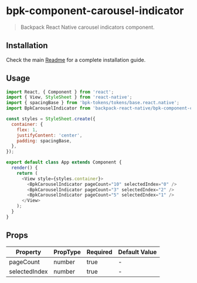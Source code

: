 # bpk-component-carousel-indicator

> Backpack React Native carousel indicators component.

## Installation

Check the main [Readme](https://github.com/skyscanner/backpack-react-native#usage) for a complete installation guide.

## Usage

```js
import React, { Component } from 'react';
import { View, StyleSheet } from 'react-native';
import { spacingBase } from 'bpk-tokens/tokens/base.react.native';
import BpkCarouselIndicator from 'backpack-react-native/bpk-component-carousel-indicator';

const styles = StyleSheet.create({
  container: {
    flex: 1,
    justifyContent: 'center',
    padding: spacingBase,
  },
});

export default class App extends Component {
  render() {
    return (
      <View style={styles.container}>
        <BpkCarouselIndicator pageCount="10" selectedIndex="0" />
        <BpkCarouselIndicator pageCount="3" selectedIndex="2" />
        <BpkCarouselIndicator pageCount="5" selectedIndex="1" />
      </View>
    );
  }
}
```

## Props

| Property      | PropType | Required | Default Value |
| ------------- | -------- | -------- | ------------- |
| pageCount     | number   | true     | -             |
| selectedIndex | number   | true     | -             |
